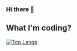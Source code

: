 ### Hi there 👋

## What I'm coding?

[![Top Langs](https://github-readme-stats.vercel.app/api/top-langs/?username=GilEducbank)](https://github.com/GilEducbank)
